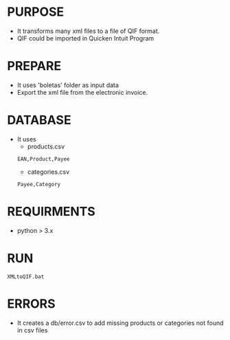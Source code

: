 # PURPOSE
- It transforms many xml files to a file of QIF format.
- QIF could be imported in Quicken Intuit Program

# PREPARE
- It uses 'boletas' folder as input data
- Export the xml file from the electronic invoice.

# DATABASE
- It uses
  - products.csv
  ````
  EAN,Product,Payee
  ````
  - categories.csv
  ````
  Payee,Category
  ````

# REQUIRMENTS
- python > 3.x

# RUN
````
XMLtoQIF.bat
````

# ERRORS
- It creates a db/error.csv to add missing products or categories not found in csv files


